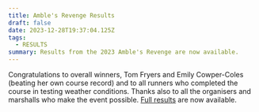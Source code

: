 ```yaml
---
title: Amble's Revenge Results
draft: false
date: 2023-12-28T19:37:04.125Z
tags:
  - RESULTS
summary: Results from the 2023 Amble's Revenge are now available.
---
```

Congratulations to overall winners, Tom Fryers and Emily Cowper-Coles (beating her own course record) and to all runners who completed the course in testing weather conditions.  Thanks also to all the organisers and marshalls who make the event possible.  [Full results](https://racebest.com/results/xcr4y) are now available.